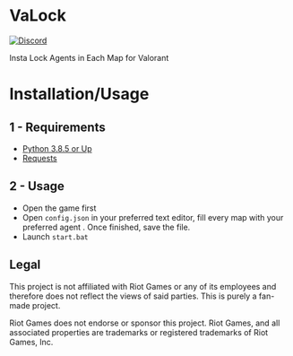 
# **VaLock**
[![Discord](https://img.shields.io/badge/discord-join-7389D8?style=flat&logo=discord)](https://discord.gg/drBhKGzQMd)

Insta Lock Agents in Each Map for Valorant

# Installation/Usage

## 1 - Requirements

- [Python 3.8.5 or Up](https://www.python.org/downloads/)
- [Requests](http://docs.python-requests.org/en/master/user/install/)

## 2 - Usage
- Open the game first
- Open `config.json` in your preferred text editor, fill every map with your preferred agent . Once finished, save the file.
- Launch `start.bat`


## Legal
This project is not affiliated with Riot Games or any of its employees and therefore does not reflect the views of said parties. This is purely a fan-made project.

Riot Games does not endorse or sponsor this project. Riot Games, and all associated properties are trademarks or registered trademarks of Riot Games, Inc.
